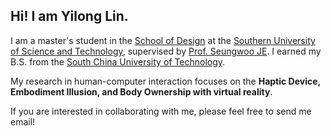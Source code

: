 ## Hi! I am Yilong Lin.

I am a master's student in the [School of Design](https://designschool.sustech.edu.cn/en) at the [Southern University of Science and Technology](https://www.sustech.edu.cn/en/), supervised by [Prof. Seungwoo JE](https://www.seungwooje.com/). I earned my B.S. from the [South China University of Technology](https://www.scut.edu.cn/en/).

My research in human-computer interaction focuses on the **Haptic Device, Embodiment Illusion, and Body Ownership with virtual reality**.

If you are interested in collaborating with me, please feel free to send me email!
